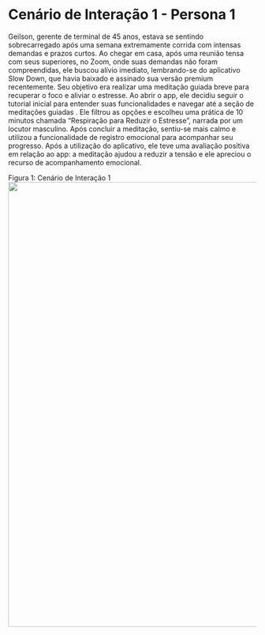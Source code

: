 <!DOCTYPE html>
<html lang="pt-br">
<head>
    <meta charset="UTF-8">
    <meta name="viewport" content="width=device-width, initial-scale=1.0">
</head>
<body>
    <div class="container">
        <h1>Cenário de Interação 1 - Persona 1</h1>
        <p>
Geilson, gerente de terminal de 45 anos, estava se sentindo sobrecarregado após uma semana extremamente corrida com intensas demandas e prazos curtos. Ao chegar em casa, após uma reunião tensa com seus superiores, no Zoom, onde suas demandas não foram compreendidas, ele buscou alívio imediato, lembrando-se do aplicativo Slow Down, que havia baixado e assinado sua versão premium recentemente. Seu objetivo era realizar uma meditação guiada breve para recuperar o foco e aliviar o estresse. Ao abrir o app, ele decidiu seguir o tutorial inicial para entender suas funcionalidades e navegar até a seção de meditações guiadas . Ele filtrou as opções e escolheu uma prática de 10 minutos chamada “Respiração para Reduzir o Estresse”, narrada por um locutor masculino. Após concluir a meditação, sentiu-se mais calmo e utilizou a funcionalidade de registro emocional para acompanhar seu progresso. Após a utilização do aplicativo, ele teve uma avaliação positiva em relação ao app: a meditação ajudou a reduzir a tensão e ele apreciou o recurso de acompanhamento emocional.

  </p>
Figura 1: Cenário de Interação 1
<img src="https://github.com/user-attachments/assets/1e6d8eff-45d6-4c68-be19-6f74ea0fdf99" width="900px">  
</div>
</body>
</html>

